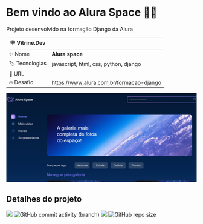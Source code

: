 # Bem vindo ao Alura Space 🌌🚀

Projeto desenvolvido na formação Django da Alura

| :placard: Vitrine.Dev |     |
| -------------  | --- |
| :sparkles: Nome        | **Alura space**
| :label: Tecnologias | javascript, html, css, python, django
| :rocket: URL         | 
| :fire: Desafio     | https://www.alura.com.br/formacao-django

<!-- Inserir imagem com a #vitrinedev ao final do link -->
![](https://github.com/rickalves/alura-space/blob/main/alura-space-project-image.jpg?text=imagem+lindona+do+meu+projeto#vitrinedev)

## Detalhes do projeto
![](https://img.shields.io/badge/status-developing-brightgreen)
![GitHub commit activity (branch)](https://img.shields.io/github/commit-activity/w/rickalves/alura-space/main?color=gree)
![](https://img.shields.io/github/issues/rickalves/alura-space.svg)
![GitHub repo size](https://img.shields.io/github/repo-size/rickalves/alura-space?color=sucess)




